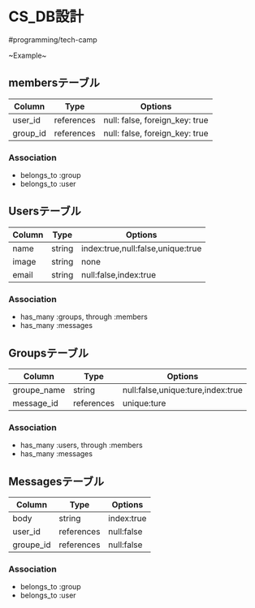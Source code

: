 # CS_DB設計
#programming/tech-camp

~Example~

## membersテーブル
|Column|Type|Options|
|------|----|-------|
|user_id|references|null: false, foreign_key: true|
|group_id|references|null: false, foreign_key: true|

### Association
- belongs_to :group
- belongs_to :user


## Usersテーブル
|Column|Type|Options|
|------|----|-------|
|name|string|index:true,null:false,unique:true|
|image|string|none|
|email|string|null:false,index:true|

### Association
- has_many :groups, through :members
- has_many :messages


## Groupsテーブル
|Column|Type|Options|
|------|----|-------|
|groupe_name|string|null:false,unique:ture,index:true|
|message_id|references|unique:ture|

### Association
- has_many :users, through :members
- has_many :messages


## Messagesテーブル
|Column|Type|Options|
|------|----|-------|
|body|string|index:true|
|user_id|references|null:false|
|groupe_id|references|null:false|

### Association
- belongs_to :group
- belongs_to :user

